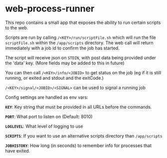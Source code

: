 # web-process-runner

This repo contains a small app that exposes the ability to run certain scripts
to the web.

Scripts are run by calling `/<KEY>/run/scriptFile.sh` which will run the file
`scriptFile.sh` within the `/app/scripts` directory. The web call will return
immediately with a job id to confirm the job has started.

The script will receive json on `STDIN`, with post data being provided under the
'data' key. (More fields may be added to this in future)

You can then call `/<KEY>/info/<JOBID>` to get status on the job (eg if it is
still running, or exited and stdout and the exitCode.)

`/<KEY>/signal/<JOBID>/<SIGNAL>` can be used to signal a running job

Config settings are handled as env vars:

**`KEY`**: Key string that must be provided in all URLs before the commands.

**`PORT`**: What port to listen on (Default: 8010)

**`LOGLEVEL`**: What level of logging to use

**`SCRIPTS`**: If you want to use an alternative scripts directory than `/app/scripts`

**`JOBHISTORY`**: How long (in seconds) to remember info for processes that have exited.
